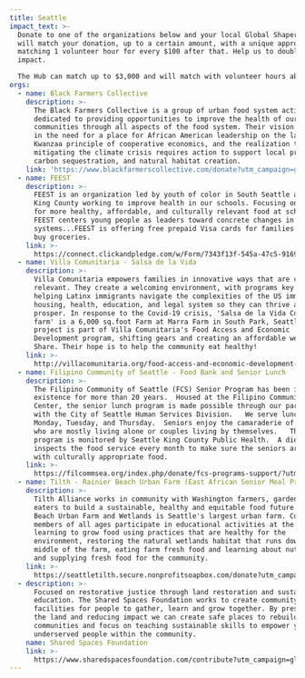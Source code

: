 ```yaml
---
title: Seattle
impact_text: >-
  Donate to one of the organizations below and your local Global Shapers Hub
  will match your donation, up to a certain amount, with a unique approach of
  matching 1 volunteer hour for every $100 after that. Help us to double your
  impact.

  The Hub can match up to $3,000 and will match with volunteer hours above that.
orgs:
  - name: Black Farmers Collective
    description: >-
      The Black Farmers Collective is a group of urban food system activists
      dedicated to providing opportunities to improve the health of our
      communities through all aspects of the food system. Their vision is based
      in the need for a place for African American leadership on the land, the
      Kwanzaa principle of cooperative economics, and the realization that
      mitigating the climate crisis requires action to support local production,
      carbon sequestration, and natural habitat creation.
    link: 'https://www.blackfarmerscollective.com/donate?utm_campaign=globalshapers'
  - name: FEEST
    description: >-
      FEEST is an organization led by youth of color in South Seattle and South
      King County working to improve health in our schools. Focusing on the need
      for more healthy, affordable, and culturally relevant food at school,
      FEEST centers young people as leaders toward concrete changes in our food
      systems...FEEST is offering free prepaid Visa cards for families to use to
      buy groceries. 
    link: >-
      https://connect.clickandpledge.com/w/Form/7343f13f-545a-47c5-9169-3c2815ff27e4?utm_campaign=globalshapers
  - name: Villa Comunitaria - Salsa de la Vida
    description: >-
      Villa Comunitaria empowers families in innovative ways that are culturally
      relevant. They create a welcoming environment, with programs key to
      helping Latinx immigrants navigate the complexities of the US immigration,
      housing, health, education, and legal system so they can thrive and
      prosper. In response to the Covid-19 crisis, 'Salsa de la Vida Community
      farm' is a 6,000 sq.foot Farm at Marra Farm in South Park, Seattle. This
      project is part of Villa Comunitaria's Food Access and Economic
      Development program, shifting gears and creating an affordable weekly Farm
      Share. Their hope is to help the community eat healthy!
    link: >-
      http://villacomunitaria.org/food-access-and-economic-development-2/?utm_campaign=globalshapers
  - name: Filipino Community of Seattle - Food Bank and Senior Lunch
    description: >-
      The Filipino Community of Seattle (FCS) Senior Program has been in
      existence for more than 20 years.  Housed at the Filipino Community
      Center, the senior lunch program is made possible through our partnership
      with the City of Seattle Human Services Division.   We serve lunch every
      Monday, Tuesday, and Thursday.  Seniors enjoy the camaraderie of friends
      who are mostly living alone or couples living by themselves.   The lunch
      program is monitored by Seattle King County Public Health.  A dietician
      inspects the food service every month to make sure the seniors are served
      with culturally appropriate food.
    link: >-
      https://filcommsea.org/index.php/donate/fcs-programs-support/?utm_campaign=globalshapers
  - name: Tilth - Rainier Beach Urban Farm (East African Senior Meal Program)
    description: >-
      Tilth Alliance works in community with Washington farmers, gardeners and
      eaters to build a sustainable, healthy and equitable food future. Rainier
      Beach Urban Farm and Wetlands is Seattle's largest urban farm. Community
      members of all ages participate in educational activities at the farm,
      learning to grow food using practices that are healthy for the
      environment, restoring the natural wetlands habitat that runs down the
      middle of the farm, eating farm fresh food and learning about nutrition,
      and supplying fresh food for the community.
    link: >-
      https://seattletilth.secure.nonprofitsoapbox.com/donate?utm_campaign=globalshapers
  - description: >-
      Focused on restorative justice through land restoration and sustainable
      education. The Shared Spaces Foundation works to create community
      facilities for people to gather, learn and grow together. By preserving
      the land and reducing impact we can create safe places to rebuild
      communities and focus on teaching sustainable skills to empower youth and
      underserved people within the community.
    name: Shared Spaces Foundation
    link: >-
      https://www.sharedspacesfoundation.com/contribute?utm_campaign=globalshapers
---
```

